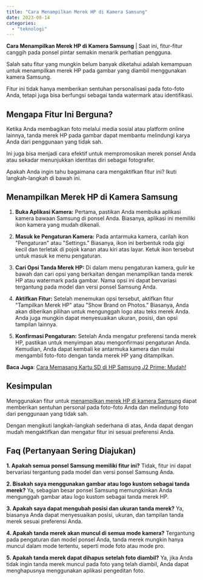 ```yaml
---
title: "Cara Menampilkan Merek HP di Kamera Samsung"
date: 2023-08-14
categories: 
  - "teknologi"
---
```


**Cara Menampilkan Merek HP di Kamera Samsung** | Saat ini, fitur-fitur canggih pada ponsel pintar semakin menarik perhatian pengguna.

Salah satu fitur yang mungkin belum banyak diketahui adalah kemampuan untuk menampilkan merek HP pada gambar yang diambil menggunakan kamera Samsung.

Fitur ini tidak hanya memberikan sentuhan personalisasi pada foto-foto Anda, tetapi juga bisa berfungsi sebagai tanda watermark atau identifikasi.

## Mengapa Fitur Ini Berguna?

Ketika Anda membagikan foto melalui media sosial atau platform online lainnya, tanda merek HP pada gambar dapat membantu melindungi karya Anda dari penggunaan yang tidak sah.

Ini juga bisa menjadi cara efektif untuk mempromosikan merek ponsel Anda atau sekadar menunjukkan identitas diri sebagai fotografer.

Apakah Anda ingin tahu bagaimana cara mengaktifkan fitur ini? Ikuti langkah-langkah di bawah ini.

## Menampilkan Merek HP di Kamera Samsung

1. **Buka Aplikasi Kamera:** Pertama, pastikan Anda membuka aplikasi kamera bawaan Samsung di ponsel Anda. Biasanya, aplikasi ini memiliki ikon kamera yang mudah dikenali.
    
2. **Masuk ke Pengaturan Kamera:** Pada antarmuka kamera, carilah ikon "Pengaturan" atau "Settings." Biasanya, ikon ini berbentuk roda gigi kecil dan terletak di pojok kanan atau kiri atas layar. Ketuk ikon tersebut untuk masuk ke menu pengaturan.
    
3. **Cari Opsi Tanda Merek HP:** Di dalam menu pengaturan kamera, gulir ke bawah dan cari opsi yang berkaitan dengan menampilkan tanda merek HP atau watermark pada gambar. Nama opsi ini dapat bervariasi tergantung pada model dan versi ponsel Samsung Anda.
    
4. **Aktifkan Fitur:** Setelah menemukan opsi tersebut, aktifkan fitur "Tampilkan Merek HP" atau "Show Brand on Photos." Biasanya, Anda akan diberikan pilihan untuk mengunggah logo atau teks merek Anda. Anda juga mungkin dapat menyesuaikan ukuran, posisi, dan opsi tampilan lainnya.
    
5. **Konfirmasi Pengaturan:** Setelah Anda mengatur preferensi tanda merek HP, pastikan untuk menyimpan atau mengonfirmasi pengaturan Anda. Kemudian, Anda dapat kembali ke antarmuka kamera dan mulai mengambil foto-foto dengan tanda merek HP yang ditampilkan.
    

**Baca Juga**: [Cara Memasang Kartu SD di HP Samsung J2 Prime: Mudah!](https://ajiekusumadhany.com/cara-memasang-kartu-sd-di-hp-samsung-j2-prime/)

## Kesimpulan

Menggunakan fitur untuk [menampilkan merek HP di kamera Samsung](https://ajiekusumadhany.com/cara-menampilkan-merek-hp-di-kamera-samsung/) dapat memberikan sentuhan personal pada foto-foto Anda dan melindungi foto dari penggunaan yang tidak sah.

Dengan mengikuti langkah-langkah sederhana di atas, Anda dapat dengan mudah mengaktifkan dan mengatur fitur ini sesuai preferensi Anda.

## Faq (Pertanyaan Sering Diajukan)

**1\. Apakah semua ponsel Samsung memiliki fitur ini?** Tidak, fitur ini dapat bervariasi tergantung pada model dan versi ponsel Samsung Anda.

**2\. Bisakah saya menggunakan gambar atau logo kustom sebagai tanda merek?** Ya, sebagian besar ponsel Samsung memungkinkan Anda mengunggah gambar atau logo kustom sebagai tanda merek HP.

**3\. Apakah saya dapat mengubah posisi dan ukuran tanda merek?** Ya, biasanya Anda dapat menyesuaikan posisi, ukuran, dan tampilan tanda merek sesuai preferensi Anda.

**4\. Apakah tanda merek akan muncul di semua mode kamera?** Tergantung pada pengaturan dan model ponsel Anda, tanda merek mungkin hanya muncul dalam mode tertentu, seperti mode foto atau mode pro.

**5\. Apakah tanda merek dapat dihapus setelah foto diambil?** Ya, jika Anda tidak ingin tanda merek muncul pada foto yang telah diambil, Anda dapat menghapusnya menggunakan aplikasi pengeditan foto.

